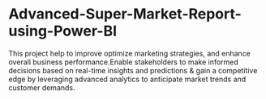 # Advanced-Super-Market-Report-using-Power-BI
This project help to improve optimize marketing strategies, and enhance overall business performance.Enable stakeholders to make informed decisions based on real-time insights and predictions &amp; gain a competitive edge by leveraging advanced analytics to anticipate market trends and customer demands.
